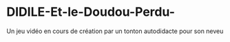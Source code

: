 # DIDILE-Et-le-Doudou-Perdu-

Un jeu vidéo en cours de création par un tonton autodidacte pour son neveu
